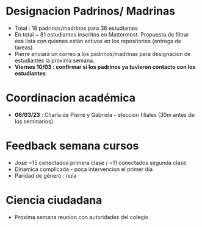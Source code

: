 

# Designacion Padrinos/ Madrinas

- Total : 18 padrinos/madrinos para 36 estudiantes
- En total ~ 81 estudiantes inscritos en Mattermost. Propuesta de filtrar esa lista con quienes estàn activos en los repositorios (entrega de tareas).
- Pierre enviarà un correo a los padrinos/madrinas para designacion de estudiantes la proxima semana.
- **Viernes 10/03 : confirmar si los padrinos ya tuvieron contacto con los estudiantes**

# Coordinacion académica

- **06/03/23** : Charla de Pierre y Gabriela - eleccion filiales (30m antes de los seminarios)

# Feedback semana cursos

- José ~15 conectados primera clase / ~11 conectados segunda clase
- Dinamica complicada - poca intervencion el primer dia
- Paridad de género : nula

# Ciencia ciudadana

- Proxima semana reunion con autoridades del colegio

